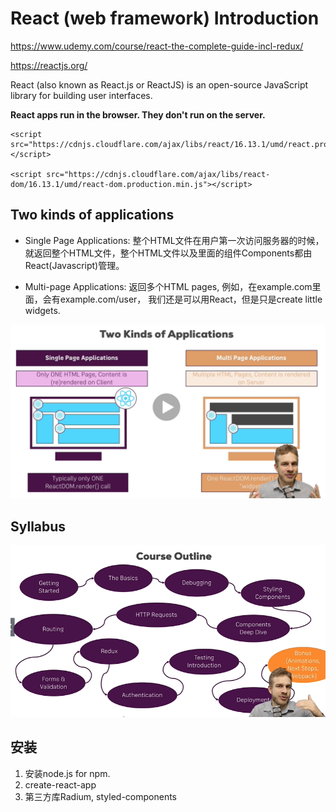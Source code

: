 # React (web framework) Introduction

https://www.udemy.com/course/react-the-complete-guide-incl-redux/

https://reactjs.org/

React (also known as React.js or ReactJS) is an open-source JavaScript library for building user interfaces.

**React apps run in the browser. They don't run on the server.**


```
<script src="https://cdnjs.cloudflare.com/ajax/libs/react/16.13.1/umd/react.production.min.js"></script>

<script src="https://cdnjs.cloudflare.com/ajax/libs/react-dom/16.13.1/umd/react-dom.production.min.js"></script>
```

## Two kinds of applications

- Single Page Applications: 整个HTML文件在用户第一次访问服务器的时候，就返回整个HTML文件，整个HTML文件以及里面的组件Components都由React(Javascript)管理。

- Multi-page Applications: 返回多个HTML pages, 例如，在example.com里面，会有example.com/user， 我们还是可以用React，但是只是create little widgets.

![alt text](./images/two-kinds-of-apps.png)


## Syllabus
![alt text](./images/syllabus.png)


## 安装
1. 安装node.js for npm.
2. create-react-app
3. 第三方库Radium, styled-components
